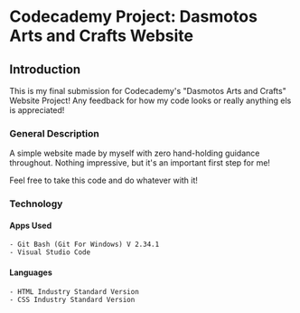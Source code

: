 # Codecademy Project: Dasmotos Arts and Crafts Website #

## **Introduction** ##

This is my final submission for Codecademy's "Dasmotos Arts and Crafts" Website Project! Any feedback for how my code looks or really anything els is appreciated!

### **General Description** ###

A simple website made by myself with zero hand-holding guidance throughout. Nothing impressive, but it's an important first step for me!

Feel free to take this code and do whatever with it!

### **Technology** ###

#### Apps Used ####

    - Git Bash (Git For Windows) V 2.34.1
    - Visual Studio Code

#### Languages ####

    - HTML Industry Standard Version
    - CSS Industry Standard Version